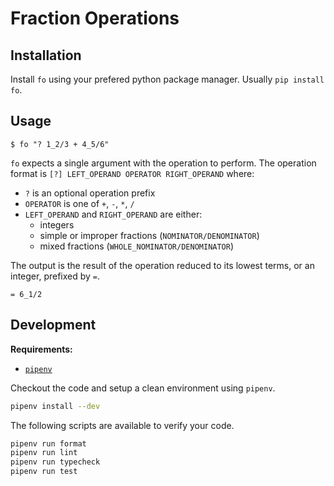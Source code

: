 # Fraction Operations

## Installation

Install `fo` using your prefered python package manager. Usually `pip install fo`.

## Usage

```
$ fo "? 1_2/3 + 4_5/6"
```

`fo` expects a single argument with the operation to perform. The operation format is `[?] LEFT_OPERAND OPERATOR RIGHT_OPERAND` where:
- `?` is an optional operation prefix
- `OPERATOR` is one of `+`, `-`, `*`, `/`
- `LEFT_OPERAND` and `RIGHT_OPERAND` are either:
  - integers
  - simple or improper fractions (`NOMINATOR/DENOMINATOR`)
  - mixed fractions (`WHOLE_NOMINATOR/DENOMINATOR`)

The output is the result of the operation reduced to its lowest terms, or an integer, prefixed by `=`.

```
= 6_1/2
```

## Development

**Requirements:**
- [`pipenv`](https://pipenv.readthedocs.io/)

Checkout the code and setup a clean environment using `pipenv`.

```sh
pipenv install --dev
```

The following scripts are available to verify your code.

```sh
pipenv run format
pipenv run lint
pipenv run typecheck
pipenv run test
```